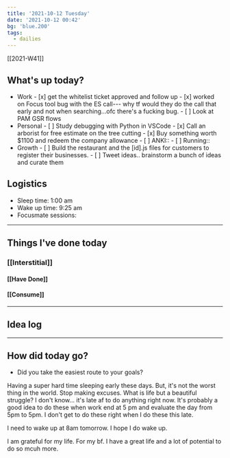 ```yaml
---
title: '2021-10-12 Tuesday'
date: '2021-10-12 00:42'
bg: 'blue.200'
tags:
  - dailies
---
```


[[2021-W41]]

## What's up today?

- Work - [x] get the whitelist ticket approved and follow up - [x] worked on Focus tool bug with the ES call--- why tf would they do the call that early and not when searching...ofc there's a fucking bug. - [ ] Look at PAM GSR flows
- Personal - [ ] Study debugging with Python in VSCode - [x] Call an arborist for free estimate on the tree cutting - [x] Buy something worth \$1100 and redeem the company allowance - [ ] ANKI:: - [ ] Running::
- Growth - [ ] Build the restaurant and the [id].js files for customers to register their businesses. - [ ] Tweet ideas.. brainstorm a bunch of ideas and curate them

## Logistics

- Sleep time: 1:00 am
- Wake up time: 9:25 am
- Focusmate sessions:

---

## Things I've done today

### [[Interstitial]]

#### [[Have Done]]

#### [[Consume]]

---

## Idea log

---

## How did today go?

- Did you take the easiest route to your goals?

Having a super hard time sleeping early these days. But, it's not the worst thing in the world. Stop making excuses. What is life but a beautiful struggle? I don't know... it's late af to do anything right now. It's probably a good idea to do these when work end at 5 pm and evaluate the day from 5pm to 5pm. I don't get to do these right when I do these this late.

I need to wake up at 8am tomorrow. I hope I do wake up.

I am grateful for my life. For my bf. I have a great life and a lot of potential to do so mcuh more.
